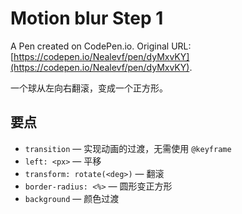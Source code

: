 # Motion blur Step 1

A Pen created on CodePen.io. Original URL: [https://codepen.io/Nealevf/pen/dyMxvKY](https://codepen.io/Nealevf/pen/dyMxvKY).

一个球从左向右翻滚，变成一个正方形。

## 要点

- `transition` — 实现动画的过渡，无需使用 `@keyframe`
- `left: <px>` — 平移
- `transform: rotate(<deg>)` — 翻滚
- `border-radius: <%>` — 圆形变正方形
- `background` — 颜色过渡
